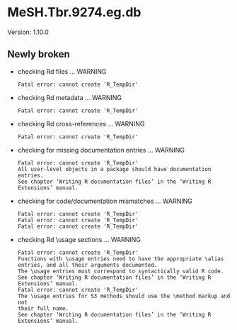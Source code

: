 # MeSH.Tbr.9274.eg.db

Version: 1.10.0

## Newly broken

*   checking Rd files ... WARNING
    ```
    Fatal error: cannot create 'R_TempDir'
    ```

*   checking Rd metadata ... WARNING
    ```
    Fatal error: cannot create 'R_TempDir'
    ```

*   checking Rd cross-references ... WARNING
    ```
    Fatal error: cannot create 'R_TempDir'
    ```

*   checking for missing documentation entries ... WARNING
    ```
    Fatal error: cannot create 'R_TempDir'
    All user-level objects in a package should have documentation entries.
    See chapter ‘Writing R documentation files’ in the ‘Writing R
    Extensions’ manual.
    ```

*   checking for code/documentation mismatches ... WARNING
    ```
    Fatal error: cannot create 'R_TempDir'
    Fatal error: cannot create 'R_TempDir'
    Fatal error: cannot create 'R_TempDir'
    ```

*   checking Rd \usage sections ... WARNING
    ```
    Fatal error: cannot create 'R_TempDir'
    Functions with \usage entries need to have the appropriate \alias
    entries, and all their arguments documented.
    The \usage entries must correspond to syntactically valid R code.
    See chapter ‘Writing R documentation files’ in the ‘Writing R
    Extensions’ manual.
    Fatal error: cannot create 'R_TempDir'
    The \usage entries for S3 methods should use the \method markup and not
    their full name.
    See chapter ‘Writing R documentation files’ in the ‘Writing R
    Extensions’ manual.
    ```

